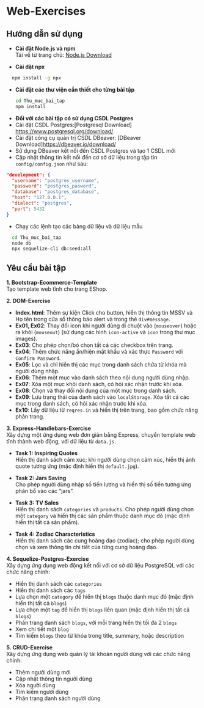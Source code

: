 # Web-Exercises

## Hướng dẫn sử dụng

- **Cài đặt Node.js và npm**  
  Tải về từ trang chủ: [Node.js Download](https://nodejs.org/en/download/prebuilt-installer)

- **Cài đặt npx**

```bash
  npm install -g npx
```

- **Cài đặt các thư viện cần thiết cho từng bài tập**
  ```bash
  cd Thu_muc_bai_tap
  npm install
  ```
- **Đối với các bài tập có sử dụng CSDL Postgres**
- Cài đặt CSDL Postgres:[Postgresql Download] https://www.postgresql.org/download/
- Cài đặt công cụ quản trị CSDL DBeaver: [DBeaver Download]https://dbeaver.io/download/
- Sử dụng DBeaver kết nối đến CSDL Postgres và tạo 1 CSDL mới
- Cập nhật thông tin kết nối đến cơ sở dữ liệu trong tập tin `config/config.json` như sau:

```json
"development": {
  "username": "postgres_username",
  "password": "postgres_pasword",
  "database": "postgres_database",
  "host": "127.0.0.1",
  "dialect": "postgres",
  "port": 5432
}
```

- Chạy các lệnh tạo các bảng dữ liệu và dữ liệu mẫu

```bash
  cd Thu_muc_bai_tap
  node db
  npx sequelize-cli db:seed:all
```

## Yêu cầu bài tập

**1. Bootstrap-Ecommerce-Template**  
 Tạo template web tĩnh cho trang EShop.

**2. DOM-Exercise**

- **Index.html**: Thêm sự kiện Click cho button, hiển thị thông tin MSSV và Họ tên trong cửa sổ thông báo alert và trong thẻ `div#message`.
- **Ex01, Ex02**: Thay đổi icon khi người dùng di chuột vào (`mouseover`) hoặc ra khỏi (`mouseout`) (sử dụng các hình `icon-active` và `icon` trong thư mục images).
- **Ex03**: Cho phép chọn/bỏ chọn tất cả các checkbox trên trang.
- **Ex04**: Thêm chức năng ẩn/hiện mật khẩu và xác thực `Password` với `Confirm Password`.
- **Ex05**: Lọc và chỉ hiển thị các mục trong danh sách chứa từ khóa mà người dùng nhập.
- **Ex06**: Thêm một mục vào danh sách theo nội dung người dùng nhập.
- **Ex07**: Xóa một mục khỏi danh sách, có hỏi xác nhận trước khi xóa.
- **Ex08**: Chọn và thay đổi nội dung của một mục trong danh sách.
- **Ex09**: Lưu trạng thái của danh sách vào `localStorage`. Xóa tất cả các mục trong danh sách, có hỏi xác nhận trước khi xóa.
- **Ex10**: Lấy dữ liệu từ `reqres.in` và hiển thị trên trang, bao gồm chức năng phân trang.

**3. Express-Handlebars-Exercise**  
Xây dựng một ứng dụng web đơn giản bằng Express, chuyển template web tĩnh thành web động, với dữ liệu từ `data.js`.

- **Task 1: Inspiring Quotes**  
  Hiển thị danh sách cảm xúc; khi người dùng chọn cảm xúc, hiển thị ảnh quote tương ứng (mặc định hiển thị `default.jpg`).

- **Task 2: Jars Saving**  
  Cho phép người dùng nhập số tiền lương và hiển thị số tiền tương ứng phân bổ vào các “jars”.

- **Task 3: TV Sales**  
  Hiển thị danh sách `categories` và `products`. Cho phép người dùng chọn một `category` và hiển thị các sản phẩm thuộc danh mục đó (mặc định hiển thị tất cả sản phẩm).

- **Task 4: Zodiac Characteristics**  
  Hiển thị danh sách các cung hoàng đạo (zodiac); cho phép người dùng chọn và xem thông tin chi tiết của từng cung hoàng đạo.

**4. Sequelize-Postgres-Exercise**  
Xây dựng ứng dụng web động kết nối với cơ sở dữ liệu PostgreSQL với các chức năng chính:

- Hiển thị danh sách các `categories`
- Hiển thị danh sách các `tags`
- Lựa chọn một `category` để hiển thị `blogs` thuộc danh mục đó (mặc định hiển thị tất cả `blogs`)
- Lựa chọn một `tag` để hiển thị `blogs` liên quan (mặc định hiển thị tất cả `blogs`)
- Phân trang danh sách `blogs`, với mỗi trang hiển thị tối đa 2 `blogs`
- Xem chi tiết một `blog`
- Tìm kiếm `blogs` theo từ khóa trong title, summary, hoặc description

**5. CRUD-Exercise**  
Xây dựng ứng dụng web quản lý tài khoản người dùng với các chức năng chính:

- Thêm người dùng mới
- Cập nhật thông tin người dùng
- Xóa người dùng
- Tìm kiếm người dùng
- Phân trang danh sách người dùng
